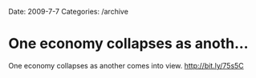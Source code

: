 Date: 2009-7-7
Categories: /archive

# One economy collapses as anoth...

One economy collapses as another comes into view. <a href="http://bit.ly/75s5C" rel="nofollow">http://bit.ly/75s5C</a>
